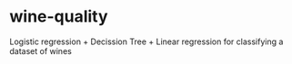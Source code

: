 # wine-quality
Logistic regression + Decission Tree + Linear regression for classifying a dataset of wines
